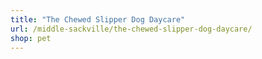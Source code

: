 ```yaml
---
title: "The Chewed Slipper Dog Daycare"
url: /middle-sackville/the-chewed-slipper-dog-daycare/
shop: pet
---
```

